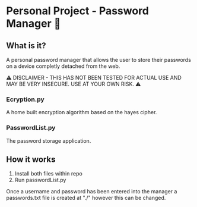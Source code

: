 # Personal Project - Password Manager 🔐
## What is it?
A personal password manager that allows the user to store their passwords on a device completly detached from the web.

⚠️ DISCLAIMER - THIS HAS NOT BEEN TESTED FOR ACTUAL USE AND MAY BE VERY INSECURE. USE AT YOUR OWN RISK. ⚠️
### Ecryption.py
A home built encryption algorithm based on the hayes cipher.
### PasswordList.py
The password storage application.
## How it works
1. Install both files within repo
2. Run passwordList.py

Once a username and password has been entered into the manager a passwords.txt file is created at "./" however this can be changed.
